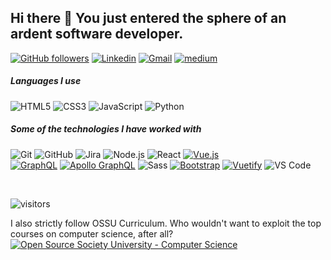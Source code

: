 ## Hi there 👋 You just entered the sphere of an ardent software developer.  

[![GitHub followers](https://img.shields.io/github/followers/mehmeteyupoglu.svg?style=social&label=Follow&maxAge=2592000)](https://github.com/mehmeteyupoglu?tab=followers)
[![Linkedin](https://img.shields.io/badge/-LinkedIn-blue?style=flat&logo=Linkedin&logoColor=white)](https://www.linkedin.com/in/mehmet-eyupoglu/)
[![Gmail](https://img.shields.io/badge/-Gmail-c14438?style=flat&logo=Gmail&logoColor=white)](mailto:mehmeteyupoglu2@gmail.com)
[![medium](https://aleen42.github.io/badges/src/medium.svg)](https://medium.com/@mehmeteyupoglu2)

##### Languages I use

![HTML5](https://img.shields.io/badge/-HTML5-222222?style=flat&logo=html5)
![CSS3](https://img.shields.io/badge/-CSS3-222222?style=flat&logo=html5)
![JavaScript](https://img.shields.io/badge/-JavaScript-222222?style=flat&logo=javascript)
![Python](https://img.shields.io/badge/-Python-222222?style=flat&logo=python)

##### Some of the technologies I have worked with

![Git](https://img.shields.io/badge/-Git-222222?style=flat&logo=git&logoColor=F05032)
![GitHub](https://img.shields.io/badge/-GitHub-222222?style=flat&logo=github&logoColor=181717)
![Jira](https://img.shields.io/badge/-Jira-222222?style=flat&logo=jira-software&logoColor=white&logoColor=0052CC)
![Node.js](https://img.shields.io/badge/-Node.js-222222?style=flat&logo=node.js&logoColor=339933)
![React](https://img.shields.io/badge/-React-222222?style=flat&logo=React&logoColor=61DAFB)
[![Vue.js](https://img.shields.io/badge/-Vuejs-222222?style=flat&logo=vue.js&link=https://github.com/mehmeteyupoglu/)](https://github.com/mehmeteyupoglu/)
<br/>
[![GraphQL](https://img.shields.io/badge/-GraphQL-E10098?style=flat&logo=graphql&link=https://github.com/mehmeteyupoglu/)](https://github.com/mehmeteyupoglu/)
[![Apollo GraphQL](https://img.shields.io/badge/-Apollo%20GraphQL-311C87?style=flat&logo=apollo-graphql&link=https://github.com/mehmeteyupoglu/)](https://github.com/mehmeteyupoglu/)
![Sass](https://img.shields.io/badge/-Sass-%23CC6699?style=flat&logo=sass&logoColor=ffffff)
[![Bootstrap](https://img.shields.io/badge/-Bootstrap-563D7C?style=flat&logo=bootstrap&link=https://github.com/mehmeteyupoglu/)](https://github.com/mehmeteyupoglu/)
[![Vuetify](https://img.shields.io/badge/-Vuetify-02f161?style=flat&logo=vuetify&link=https://github.com/mehmeteyupoglu/)](https://github.com/mehmeteyupoglu/)
![VS Code](http://img.shields.io/badge/-VS%20Code-007ACC?style=flat&logo=visual-studio-code&logoColor=ffffff)

</br>

![visitors](https://visitor-badge.laobi.icu/badge?page_id=mehmeteyupoglu)

I also strictly follow OSSU Curriculum. Who wouldn't want to exploit the top courses on computer science, after all? 
[![Open Source Society University - Computer Science](https://img.shields.io/badge/OSSU-computer--science-blue.svg)](https://github.com/ossu/computer-science)
